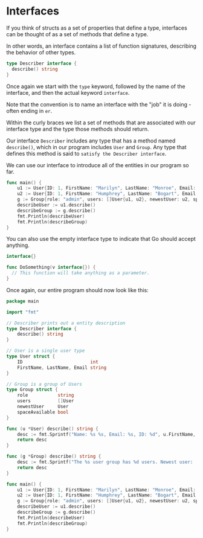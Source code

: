 # Interfaces

If you think of structs as a set of properties that define a type, interfaces can be thought of as a set of methods that define a type.

In other words, an interface contains a list of function signatures, describing the behavior of other types.

```go
type Describer interface {
  describe() string
}
```

Once again we start with the `type` keyword, followed by the name of the
interface, and then the actual keyword `interface`.

Note that the convention is to name an interface with the "job" it is doing - often ending in `er`.

Within the curly braces we list a set of methods that are associated with our interface type and the type those methods should return.

Our interface `Describer` includes any type that has a method named `describe()`, which in our program includes `User` and `Group`. Any type that defines this method is said to `satisfy the Describer interface`.

We can use our interface to introduce all of the entities in our program so far.

```go
func main() {
	u1 := User{ID: 1, FirstName: "Marilyn", LastName: "Monroe", Email: "marilyn.monroe@gmail.com"}
	u2 := User{ID: 1, FirstName: "Humphrey", LastName: "Bogart", Email: "humphrey.bogart@gmail.com"}
	g := Group{role: "admin", users: []User{u1, u2}, newestUser: u2, spaceAvailable: true}
	describeUser := u1.describe()
	describeGroup := g.describe()
	fmt.Println(describeUser)
	fmt.Println(describeGroup)
}

```

You can also use the empty interface type to indicate that Go should accept
anything.

```go
interface{}
```

```go
func DoSomething(v interface{}) {
  // This function will take anything as a parameter.
}
```

Once again, our entire program should now look like this:

```go
package main

import "fmt"

// Describer prints out a entity description
type Describer interface {
	describe() string
}

// User is a single user type
type User struct {
	ID                         int
	FirstName, LastName, Email string
}

// Group is a group of Users
type Group struct {
	role           string
	users          []User
	newestUser     User
	spaceAvailable bool
}

func (u *User) describe() string {
	desc := fmt.Sprintf("Name: %s %s, Email: %s, ID: %d", u.FirstName, u.LastName, u.Email, u.ID)
	return desc
}

func (g *Group) describe() string {
	desc := fmt.Sprintf("The %s user group has %d users. Newest user:  %s, Accepting New Users:  %t", g.role, len(g.users), g.newestUser.FirstName, g.spaceAvailable)
	return desc
}

func main() {
	u1 := User{ID: 1, FirstName: "Marilyn", LastName: "Monroe", Email: "marilyn.monroe@gmail.com"}
	u2 := User{ID: 1, FirstName: "Humphrey", LastName: "Bogart", Email: "humphrey.bogart@gmail.com"}
	g := Group{role: "admin", users: []User{u1, u2}, newestUser: u2, spaceAvailable: true}
	describeUser := u1.describe()
	describeGroup := g.describe()
	fmt.Println(describeUser)
	fmt.Println(describeGroup)
}
```
